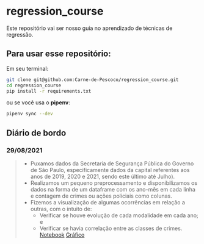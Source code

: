 # regression_course

Este repositório vai ser nosso guia no aprendizado de técnicas de regressão.

## Para usar esse repositório:

Em seu terminal:

```bash
git clone git@github.com:Carne-de-Pescoco/regression_course.git
cd regression_course
pip install -r requirements.txt
```

ou se você usa o **pipenv**:

```bash
pipenv sync --dev
```

## Diário de bordo

### 29/08/2021

> - Puxamos dados da Secretaria de Segurança Pública do Governo de São Paulo, especificamente dados da capital referentes aos anos de 2019, 2020 e 2021, sendo este último até Julho).
> - Realizamos um pequeno preprocessamento e disponibilizamos os dados na forma de um dataframe com os ano-mês em cada linha e contagem de crimes ou ações policiais como colunas.
> - Fizemos a visualização de algumas ocorrências em relação a outras, com o intuito de:
>    - Verificar se houve evolução de cada modalidade em cada ano; e
>    - Verificar se havia correlação entre as classes de crimes.
> [Notebook](./notebooks/01-data_understanding-crimes.ipynb)
> [Gráfico](./reports/crimes_scatter.html)